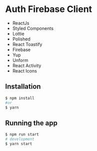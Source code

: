 # Auth Firebase Client

- ReactJs
- Styled Components
- Lottie
- Polished
- React Toastify
- Firebase
- Yup
- Unform
- React Activity
- React Icons

## Installation

```bash
$ npm install
#or
$ yarn
```

## Running the app

```bash
$ npm run start
# development
$ yarn start
```
